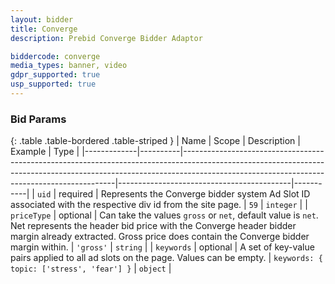 ```yaml
---
layout: bidder
title: Converge
description: Prebid Converge Bidder Adaptor

biddercode: converge
media_types: banner, video
gdpr_supported: true
usp_supported: true
---
```



### Bid Params

{: .table .table-bordered .table-striped }
| Name        | Scope    | Description                                                                                                                                                                                                             | Example                                   | Type      |
|-------------|----------|-------------------------------------------------------------------------------------------------------------------------------------------------------------------------------------------------------------------------|-------------------------------------------|-----------|
| `uid`       | required | Represents the Converge bidder system Ad Slot ID associated with the respective div id from the site page.                                                                                                              | `59`                                      | `integer` |
| `priceType` | optional | Can take the values `gross` or `net`, default value is `net`. Net represents the header bid price with the Converge header bidder margin already extracted. Gross price does contain the Converge bidder margin within. | `'gross'`                                 | `string`  |
| `keywords`  | optional | A set of key-value pairs applied to all ad slots on the page. Values can be empty.                                                                                                                                      | `keywords: { topic: ['stress', 'fear'] }` | `object`  |
